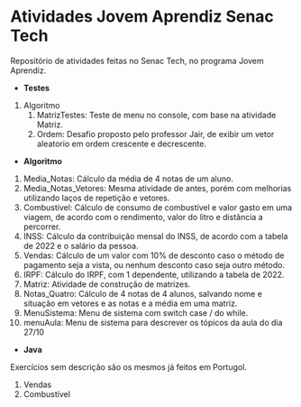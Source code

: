 # Atividades Jovem Aprendiz Senac Tech
Repositório de atividades feitas no Senac Tech, no programa Jovem Aprendiz.

- **Testes**
01. Algoritmo
	01. MatrizTestes: Teste de menu no console, com base na atividade Matriz.
	02. Ordem: Desafio proposto pelo professor Jair, de exibir um vetor aleatorio em ordem crescente e decrescente.
	
- **Algoritmo**
01. Media_Notas: Cálculo da média de 4 notas de um aluno.
02. Media_Notas_Vetores: Mesma atividade de antes, porém com melhorias utilizando laços de repetição e vetores.
03. Combustivel: Cálculo de consumo de combustível e valor gasto em uma viagem, de acordo com o rendimento, valor do litro e distância a percorrer.
04. INSS: Cálculo da contribuição mensal do INSS, de acordo com a tabela de 2022 e o salário da pessoa.
05. Vendas: Cálculo de um valor com 10% de desconto caso o método de pagamento seja a vista, ou nenhum desconto caso seja outro método.
06. IRPF: Cálculo do IRPF, com 1 dependente, utilizando a tabela de 2022.
07. Matriz: Atividade de construção de matrizes.
08. Notas_Quatro: Cálculo de 4 notas de 4 alunos, salvando nome e situação em vetores e as notas e a média em uma matriz.
09. MenuSistema: Menu de sistema com switch case / do while.
10. menuAula: Menu de sistema para descrever os tópicos da aula do dia 27/10

- **Java**

Exercícios sem descrição são os mesmos já feitos em Portugol.

01. Vendas
02. Combustível
